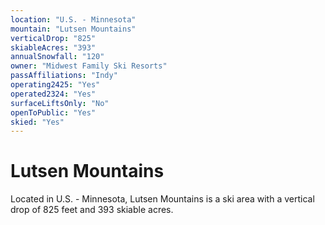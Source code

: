 ```yaml
---
location: "U.S. - Minnesota"
mountain: "Lutsen Mountains"
verticalDrop: "825"
skiableAcres: "393"
annualSnowfall: "120"
owner: "Midwest Family Ski Resorts"
passAffiliations: "Indy"
operating2425: "Yes"
operated2324: "Yes"
surfaceLiftsOnly: "No"
openToPublic: "Yes"
skied: "Yes"
---
```


# Lutsen Mountains

Located in U.S. - Minnesota, Lutsen Mountains is a ski area with a vertical drop of 825 feet and 393 skiable acres.